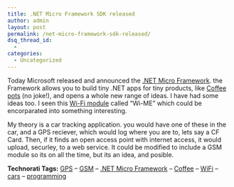 ```yaml
---
title: .NET Micro Framework SDK released
author: admin
layout: post
permalink: /net-micro-framework-sdk-released/
dsq_thread_id:
  - 
categories:
  - Uncategorized
---
```

Today Microsoft released and announced the [.NET Micro Framework][1]. the Framework allows you to build tiny .NET apps for tiny products, like [Coffee pots][2] (no joke!), and opens a whole new range of ideas. I have had some ideas too. I seen this [Wi-Fi module][3]&nbsp;called &#8220;Wi-ME&#8221; which could be encorparated into something interesting. 

My theory is a car tracking application. you would have one of these in the car, and a GPS reciever, which would log where you are to, lets say a CF Card. Then, if it finds an open access point with internet access, it would upload, securley, to a web service. It could be modified to include a GSM module so its on all the time, but its an idea, and posible.</p> 

**Technorati Tags:** <a href="http://technorati.com/tag/GPS" rel="tag">GPS</a> &#8211; <a href="http://technorati.com/tag/GSM" rel="tag">GSM</a> &#8211; <a href="http://technorati.com/tag/.NET%20Micro%20Framework" rel="tag">.NET Micro Framework</a> &#8211; <a href="http://technorati.com/tag/Coffee" rel="tag">Coffee</a> &#8211; <a href="http://technorati.com/tag/WiFi" rel="tag">WiFi</a> &#8211; <a href="http://technorati.com/tag/cars" rel="tag">cars</a> &#8211; <a href="http://technorati.com/tag/programming" rel="tag">programming</a>

 [1]: http://msdn2.microsoft.com/en-us/embedded/bb267253.aspx
 [2]: http://www.windowsfordevices.com/news/NS2732867202.html
 [3]: http://www.windowsfordevices.com/news/NS8917151086.html